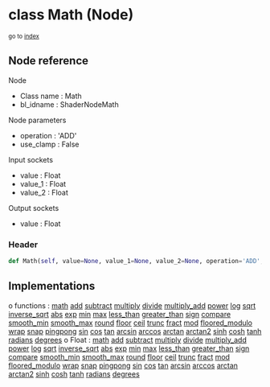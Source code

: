 # class Math (Node)

<sub>go to [index](/docs/index.md)</sub>

## Node reference

Node
 - Class name : Math
 - bl_idname : ShaderNodeMath

Node parameters
 - operation : 'ADD'
 - use_clamp : False

Input sockets
 - value : Float
 - value_1 : Float
 - value_2 : Float

Output sockets
 - value : Float

### Header

``` python
def Math(self, value=None, value_1=None, value_2=None, operation='ADD', use_clamp=False, node_label=None, node_color=None):
```

## Implementations

o functions : [math](/docs/Shader_classes/GLOBAL.md#math) [add](/docs/Shader_classes/GLOBAL.md#add) [subtract](/docs/Shader_classes/GLOBAL.md#subtract) [multiply](/docs/Shader_classes/GLOBAL.md#multiply) [divide](/docs/Shader_classes/GLOBAL.md#divide) [multiply_add](/docs/Shader_classes/GLOBAL.md#multiply_add) [power](/docs/Shader_classes/GLOBAL.md#power) [log](/docs/Shader_classes/GLOBAL.md#log) [sqrt](/docs/Shader_classes/GLOBAL.md#sqrt) [inverse_sqrt](/docs/Shader_classes/GLOBAL.md#inverse_sqrt) [abs](/docs/Shader_classes/GLOBAL.md#abs) [exp](/docs/Shader_classes/GLOBAL.md#exp) [min](/docs/Shader_classes/GLOBAL.md#min) [max](/docs/Shader_classes/GLOBAL.md#max) [less_than](/docs/Shader_classes/GLOBAL.md#less_than) [greater_than](/docs/Shader_classes/GLOBAL.md#greater_than) [sign](/docs/Shader_classes/GLOBAL.md#sign) [compare](/docs/Shader_classes/GLOBAL.md#compare) [smooth_min](/docs/Shader_classes/GLOBAL.md#smooth_min) [smooth_max](/docs/Shader_classes/GLOBAL.md#smooth_max) [round](/docs/Shader_classes/GLOBAL.md#round) [floor](/docs/Shader_classes/GLOBAL.md#floor) [ceil](/docs/Shader_classes/GLOBAL.md#ceil) [trunc](/docs/Shader_classes/GLOBAL.md#trunc) [fract](/docs/Shader_classes/GLOBAL.md#fract) [mod](/docs/Shader_classes/GLOBAL.md#mod) [floored_modulo](/docs/Shader_classes/GLOBAL.md#floored_modulo) [wrap](/docs/Shader_classes/GLOBAL.md#wrap) [snap](/docs/Shader_classes/GLOBAL.md#snap) [pingpong](/docs/Shader_classes/GLOBAL.md#pingpong) [sin](/docs/Shader_classes/GLOBAL.md#sin) [cos](/docs/Shader_classes/GLOBAL.md#cos) [tan](/docs/Shader_classes/GLOBAL.md#tan) [arcsin](/docs/Shader_classes/GLOBAL.md#arcsin) [arccos](/docs/Shader_classes/GLOBAL.md#arccos) [arctan](/docs/Shader_classes/GLOBAL.md#arctan) [arctan2](/docs/Shader_classes/GLOBAL.md#arctan2) [sinh](/docs/Shader_classes/GLOBAL.md#sinh) [cosh](/docs/Shader_classes/GLOBAL.md#cosh) [tanh](/docs/Shader_classes/GLOBAL.md#tanh) [radians](/docs/Shader_classes/GLOBAL.md#radians) [degrees](/docs/Shader_classes/GLOBAL.md#degrees)
o Float : [math](/docs/Shader_classes/Float.md#math) [add](/docs/Shader_classes/Float.md#add) [subtract](/docs/Shader_classes/Float.md#subtract) [multiply](/docs/Shader_classes/Float.md#multiply) [divide](/docs/Shader_classes/Float.md#divide) [multiply_add](/docs/Shader_classes/Float.md#multiply_add) [power](/docs/Shader_classes/Float.md#power) [log](/docs/Shader_classes/Float.md#log) [sqrt](/docs/Shader_classes/Float.md#sqrt) [inverse_sqrt](/docs/Shader_classes/Float.md#inverse_sqrt) [abs](/docs/Shader_classes/Float.md#abs) [exp](/docs/Shader_classes/Float.md#exp) [min](/docs/Shader_classes/Float.md#min) [max](/docs/Shader_classes/Float.md#max) [less_than](/docs/Shader_classes/Float.md#less_than) [greater_than](/docs/Shader_classes/Float.md#greater_than) [sign](/docs/Shader_classes/Float.md#sign) [compare](/docs/Shader_classes/Float.md#compare) [smooth_min](/docs/Shader_classes/Float.md#smooth_min) [smooth_max](/docs/Shader_classes/Float.md#smooth_max) [round](/docs/Shader_classes/Float.md#round) [floor](/docs/Shader_classes/Float.md#floor) [ceil](/docs/Shader_classes/Float.md#ceil) [trunc](/docs/Shader_classes/Float.md#trunc) [fract](/docs/Shader_classes/Float.md#fract) [mod](/docs/Shader_classes/Float.md#mod) [floored_modulo](/docs/Shader_classes/Float.md#floored_modulo) [wrap](/docs/Shader_classes/Float.md#wrap) [snap](/docs/Shader_classes/Float.md#snap) [pingpong](/docs/Shader_classes/Float.md#pingpong) [sin](/docs/Shader_classes/Float.md#sin) [cos](/docs/Shader_classes/Float.md#cos) [tan](/docs/Shader_classes/Float.md#tan) [arcsin](/docs/Shader_classes/Float.md#arcsin) [arccos](/docs/Shader_classes/Float.md#arccos) [arctan](/docs/Shader_classes/Float.md#arctan) [arctan2](/docs/Shader_classes/Float.md#arctan2) [sinh](/docs/Shader_classes/Float.md#sinh) [cosh](/docs/Shader_classes/Float.md#cosh) [tanh](/docs/Shader_classes/Float.md#tanh) [radians](/docs/Shader_classes/Float.md#radians) [degrees](/docs/Shader_classes/Float.md#degrees) 

